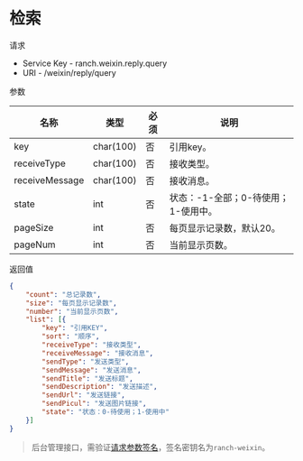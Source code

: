 # 检索

请求
- Service Key - ranch.weixin.reply.query
- URI - /weixin/reply/query

参数

|名称|类型|必须|说明|
|---|---|---|---|
|key|char(100)|否|引用key。|
|receiveType|char(100)|否|接收类型。|
|receiveMessage|char(100)|否|接收消息。|
|state|int|否|状态：-1-全部；0-待使用；1-使用中。|
|pageSize|int|否|每页显示记录数，默认20。|
|pageNum|int|否|当前显示页数。|

返回值
```json
{
    "count": "总记录数",
    "size": "每页显示记录数",
    "number": "当前显示页数",
    "list": [{
        "key": "引用KEY",
        "sort": "顺序",
        "receiveType": "接收类型",
        "receiveMessage": "接收消息",
        "sendType": "发送类型",
        "sendMessage": "发送消息",
        "sendTitle": "发送标题",
        "sendDescription": "发送描述",
        "sendUrl": "发送链接",
        "sendPicul": "发送图片链接",
        "state": "状态：0-待使用；1-使用中"
    }]
}
```

> 后台管理接口，需验证[请求参数签名](https://github.com/heisedebaise/tephra/blob/master/tephra-ctrl/doc/sign.md)，签名密钥名为`ranch-weixin`。
